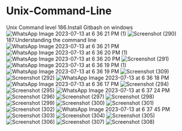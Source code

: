 # Unix-Command-Line
Unix Command level
186.Install Gitbash on windows
![WhatsApp Image 2023-07-13 at 6 36 21 PM (1)](https://github.com/krunalbhongade/Unix-Command-Line/assets/126875304/b5f174ad-c61d-4845-b236-b53d8783c631)
![Screenshot (290)](https://github.com/krunalbhongade/Unix-Command-Line/assets/126875304/4408319f-a99b-4957-b418-d4e5a1f6010e)
187.Understanding the command line
![WhatsApp Image 2023-07-13 at 6 36 21 PM](https://github.com/krunalbhongade/Unix-Command-Line/assets/126875304/0c04fd86-8887-4935-bf46-45e2c67689a6)
![WhatsApp Image 2023-07-13 at 6 36 20 PM (1)](https://github.com/krunalbhongade/Unix-Command-Line/assets/126875304/f82e730a-73dc-4de3-8613-fb8af26df57f)
![WhatsApp Image 2023-07-13 at 6 36 20 PM](https://github.com/krunalbhongade/Unix-Command-Line/assets/126875304/9dab6fe9-2808-4777-82ee-58a524c8358a)
![Screenshot (291)](https://github.com/krunalbhongade/Unix-Command-Line/assets/126875304/c1ab12f8-3171-4cdf-9e72-2e7d253a4cf8)
![WhatsApp Image 2023-07-13 at 6 36 19 PM (1)](https://github.com/krunalbhongade/Unix-Command-Line/assets/126875304/db232219-480e-4ea0-8191-3353fb9ca7a0)
![WhatsApp Image 2023-07-13 at 6 36 19 PM](https://github.com/krunalbhongade/Unix-Command-Line/assets/126875304/60fc9a25-daaa-4f6a-80df-93c222e3c868)
![Screenshot (309)](https://github.com/krunalbhongade/Unix-Command-Line/assets/126875304/dc3d47b2-153a-4d84-a871-3f339b098b9c)
![Screenshot (292)](https://github.com/krunalbhongade/Unix-Command-Line/assets/126875304/3b6d92a7-012f-4aff-8206-7d946d8a6ba9)
![WhatsApp Image 2023-07-13 at 6 36 18 PM](https://github.com/krunalbhongade/Unix-Command-Line/assets/126875304/a120a1a0-d348-42c3-896b-efe4884de883)
![WhatsApp Image 2023-07-13 at 6 36 17 PM](https://github.com/krunalbhongade/Unix-Command-Line/assets/126875304/4b478db2-c3f9-46c7-8f60-31d8c9c5b982)
![Screenshot (294)](https://github.com/krunalbhongade/Unix-Command-Line/assets/126875304/53108ce0-368a-4d56-af55-a53c4d6c0f27)
![Screenshot (295)](https://github.com/krunalbhongade/Unix-Command-Line/assets/126875304/5862dfc4-7c83-44bc-99e1-dee207451716)
![WhatsApp Image 2023-07-13 at 6 37 24 PM](https://github.com/krunalbhongade/Unix-Command-Line/assets/126875304/61d58b77-c2ce-4575-bdbf-0fac08cb5ba8)
![Screenshot (296)](https://github.com/krunalbhongade/Unix-Command-Line/assets/126875304/7f741bae-d563-41b9-866d-7a8ed8779e39)
![Screenshot (297)](https://github.com/krunalbhongade/Unix-Command-Line/assets/126875304/f9357b49-264c-4e48-944f-cacd374dd63b)
![Screenshot (298)](https://github.com/krunalbhongade/Unix-Command-Line/assets/126875304/33a6055e-d096-4b55-8eca-d46558c06163)
![Screenshot (299)](https://github.com/krunalbhongade/Unix-Command-Line/assets/126875304/d4f7864c-0b67-4605-9075-6e8dc990941b)
![Screenshot (300)](https://github.com/krunalbhongade/Unix-Command-Line/assets/126875304/27b8b1cf-adbe-4f4b-b326-5dbd38915df3)
![Screenshot (301)](https://github.com/krunalbhongade/Unix-Command-Line/assets/126875304/648fa2fa-b8e9-4525-b081-0d8a03716e59)
![Screenshot (302)](https://github.com/krunalbhongade/Unix-Command-Line/assets/126875304/b934926c-5779-455d-9fbf-2067c459b793)
![WhatsApp Image 2023-07-13 at 6 37 45 PM](https://github.com/krunalbhongade/Unix-Command-Line/assets/126875304/9cfd6db4-f396-4aba-8007-20de50b8b8b7)
![Screenshot (303)](https://github.com/krunalbhongade/Unix-Command-Line/assets/126875304/7fb3bef0-1a55-4b2f-931a-fb4daa19b472)
![Screenshot (304)](https://github.com/krunalbhongade/Unix-Command-Line/assets/126875304/3d590fa9-eb06-4971-aa31-28d0a6ff9cb7)
![Screenshot (305)](https://github.com/krunalbhongade/Unix-Command-Line/assets/126875304/14ffb39e-bfc0-494a-a16c-703de3d8e06c)
![Screenshot (306)](https://github.com/krunalbhongade/Unix-Command-Line/assets/126875304/fa315704-04d7-49f2-8a82-3fd813536e1b)
![Screenshot (307)](https://github.com/krunalbhongade/Unix-Command-Line/assets/126875304/190f194b-b18c-466d-9d34-a8344fade916)
![Screenshot (308)](https://github.com/krunalbhongade/Unix-Command-Line/assets/126875304/d2a33c9a-4df7-418e-8c42-cc0e601b3517)




